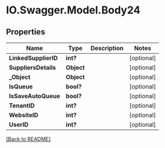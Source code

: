 # IO.Swagger.Model.Body24
## Properties

Name | Type | Description | Notes
------------ | ------------- | ------------- | -------------
**LinkedSupplierID** | **int?** |  | [optional] 
**SuppliersDetails** | **Object** |  | [optional] 
**_Object** | **Object** |  | [optional] 
**IsQueue** | **bool?** |  | [optional] 
**IsSaveAutoQueue** | **bool?** |  | [optional] 
**TenantID** | **int?** |  | [optional] 
**WebsiteID** | **int?** |  | [optional] 
**UserID** | **int?** |  | [optional] 

 [[Back to README]](../README.md)

